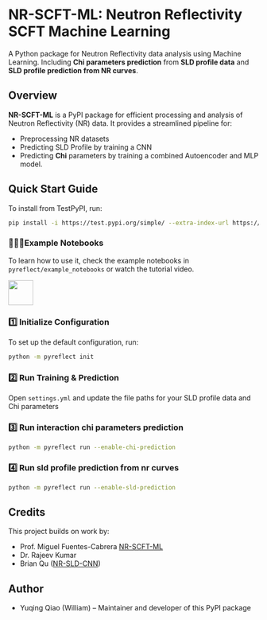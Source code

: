 # **NR-SCFT-ML: Neutron Reflectivity SCFT Machine Learning**
A Python package for Neutron Reflectivity data analysis using Machine Learning.
Including **Chi parameters prediction** from **SLD profile data** and **SLD profile prediction from NR curves**.

## **Overview**
**NR-SCFT-ML** is a PyPI package for efficient processing and analysis of Neutron Reflectivity (NR) data. It provides a streamlined pipeline for:

- Preprocessing NR datasets  
- Predicting SLD Profile by training a CNN
- Predicting **Chi** parameters by training a combined Autoencoder and MLP model.

## **Quick Start Guide**
To install from TestPyPI, run:
```bash
pip install -i https://test.pypi.org/simple/ --extra-index-url https://pypi.org/simple pyreflect==1.1.7
```

### 🧑🏻‍💻Example Notebooks ### 
To learn how to use it, check the example notebooks in `pyreflect/example_notebooks` or watch the tutorial video.

<a href="https://youtu.be/cc8xeLhOXDo">
  <img src="https://upload.wikimedia.org/wikipedia/commons/4/42/YouTube_icon_%282013-2017%29.png" width="50" height="50" />
</a>

### **1️⃣ Initialize Configuration**
To set up the default configuration, run:

```bash
python -m pyreflect init
```  
### **2️⃣ Run Training & Prediction**
Open `settings.yml` and update the file paths for your SLD profile data and Chi parameters

### **3️⃣ Run interaction chi parameters prediction**
```bash
python -m pyreflect run --enable-chi-prediction
```

### **4️⃣ Run sld profile prediction from nr curves**
```bash
python -m pyreflect run --enable-sld-prediction
```

## Credits

This project builds on work by:
- Prof. Miguel Fuentes-Cabrera [NR-SCFT-ML](https://github.com/miguel-fc/NR-SCFT-ML)
- Dr. Rajeev Kumar
- Brian Qu ([NR-SLD-CNN](https://github.com/BBQ591/NR-SLD-CNN))

## Author

- Yuqing Qiao (William) – Maintainer and developer of this PyPI package
